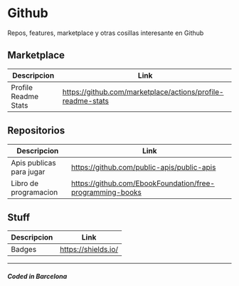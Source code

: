 # Github

Repos, features, marketplace y otras cosillas interesante en Github

## Marketplace

| Descripcion | Link |  
|--------------------------|--------------------------------------------|  
| Profile Readme Stats | https://github.com/marketplace/actions/profile-readme-stats |  

## Repositorios

| Descripcion | Link |  
|--------------------------|--------------------------------------------|  
| Apis publicas para jugar | https://github.com/public-apis/public-apis |  
| Libro de programacion    | https://github.com/EbookFoundation/free-programming-books |  

## Stuff

| Descripcion | Link |  
|--------------------------|--------------------------------------------|  
| Badges | https://shields.io/ |  

---

##### Coded in Barcelona
<!-- Pit i Collons -->
